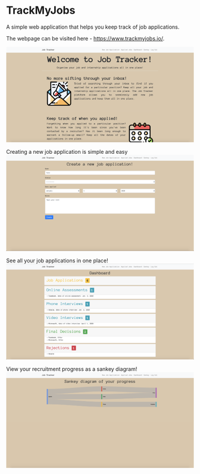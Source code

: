 # TrackMyJobs

A simple web application that helps you keep track of job applications.

The webpage can be visited here - https://www.trackmyjobs.io/.

![Frontpage](https://github.com/tommyyong93/TrackMyJobs/blob/master/frontpage.png)

Creating a new job application is simple and easy
![New Job](https://github.com/tommyyong93/TrackMyJobs/blob/master/newapp.png)

See all your job applications in one place!
![Dashboard](https://github.com/tommyyong93/TrackMyJobs/blob/master/dashboard.png)

View your recruitment progress as a sankey diagram!
![Sankey](https://github.com/tommyyong93/TrackMyJobs/blob/master/sankey.png)
